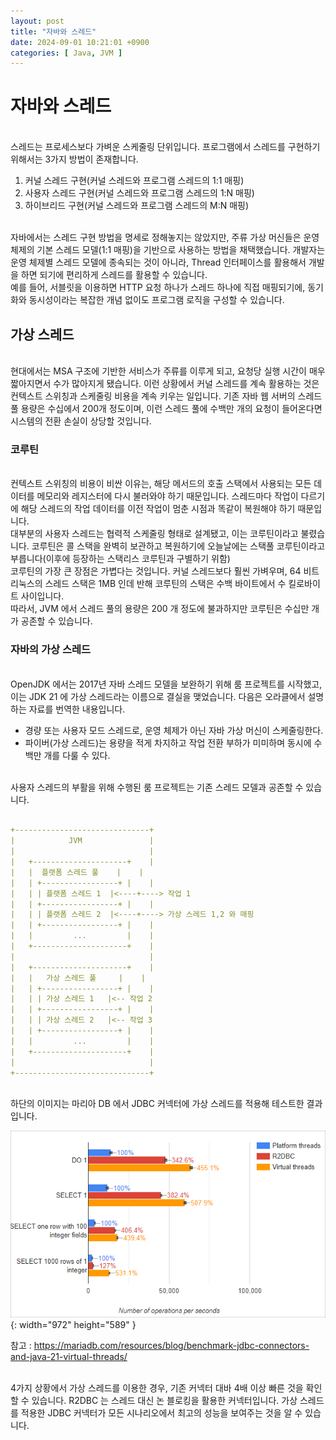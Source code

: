 ```yaml
---
layout: post
title: "자바와 스레드"
date: 2024-09-01 10:21:01 +0900
categories: [ Java, JVM ]
---
```


# 자바와 스레드

<br><span> 스레드는 프로세스보다 가벼운 스케줄링 단위입니다. 프로그램에서 스레드를 구현하기 위해서는 3가지 방법이 존재합니다.

1. 커널 스레드 구현(커널 스레드와 프로그램 스레드의 1:1 매핑)
2. 사용자 스레드 구현(커널 스레드와 프로그램 스레드의 1:N 매핑)
3. 하이브리드 구현(커널 스레드와 프로그램 스레드의 M:N 매핑)

<br><span>자바에서는 스레드 구현 방법을 명세로 정해놓지는 않았지만, 주류 가상 머신들은 운영 체제의 기본 스레드 모델(1:1 매핑)을 기반으로 사용하는 방법을 채택했습니다.
개발자는 운영 체제별 스레드 모델에 종속되는 것이 아니라, Thread 인터페이스를 활용해서 개발을 하면 되기에 편리하게 스레드를 활용할 수 있습니다.
<br><span>예를 들어, 서블릿을 이용하면 HTTP 요청 하나가 스레드 하나에 직접 매핑되기에, 동기화와 동시성이라는 복잡한 개념 없이도 프로그램 로직을 구성할 수 있습니다.

## 가상 스레드

<br><span>현대에서는 MSA 구조에 기반한 서비스가 주류를 이루게 되고, 요청당 실행 시간이 매우 짧아지면서 수가 많아지게 됐습니다. 이런 상황에서 커널 스레드를 계속 활용하는 것은 컨텍스트 스위칭과 스케줄링
비용을 계속 키우는
일입니다. 기존 자바 웹 서버의 스레드 풀 용량은 수십에서 200개 정도이며, 이런 스레드 풀에 수백만 개의 요청이 들어온다면 시스템의 전환 손실이 상당할 것입니다.

### 코루틴

<br><span> 컨텍스트 스위칭의 비용이 비싼 이유는, 해당 메서드의 호출 스택에서 사용되는 모든 데이터를 메모리와 레지스터에 다시 불러와야 하기 때문입니다. 스레드마다 작업이 다르기에 해당 스레드의 작업
데이터를 이전 작업이 멈춘 시점과 똑같이 복원해야 하기 때문입니다.
<br><span> 대부분의 사용자 스레드는 협력적 스케줄링 형태로 설계됐고, 이는 코루틴이라고 불렸습니다. 코루틴은 콜 스택을 완벽히 보관하고 복원하기에 오늘날에는 스택풀 코루틴이라고 부릅니다(이후에 등장하는 스택리스 코루틴과 구별하기 위함)
<br><span> 코루틴의 가장 큰 장점은 가볍다는 것입니다. 커널 스레드보다 훨씬 가벼우며, 64 비트 리눅스의 스레드 스택은 1MB 인데 반해 코루틴의 스택은 수백 바이트에서 수 킬로바이트 사이입니다.
<br><span> 따라서, JVM 에서 스레드 풀의 용량은 200 개 정도에 불과하지만 코루틴은 수십만 개가 공존할 수 있습니다.

### 자바의 가상 스레드

<br><span> OpenJDK 에서는 2017년 자바 스레드 모델을 보완하기 위해 룸 프로젝트를 시작했고, 이는 JDK 21 에 가상 스레드라는 이름으로 결실을 맺었습니다. 다음은 오라클에서 설명하는 자료를 번역한 내용입니다.
- 경량 또는 사용자 모드 스레드로, 운영 체제가 아닌 자바 가상 머신이 스케줄링한다.
- 파이버(가상 스레드)는 용량을 적게 차지하고 작업 전환 부하가 미미하며 동시에 수백만 개를 다룰 수 있다.

<br><span>사용자 스레드의 부활을 위해 수행된 룸 프로젝트는 기존 스레드 모델과 공존할 수 있습니다.

```yaml

+------------------------------+
|            JVM               |
|                              |
|   +---------------------+    |
|   |  플랫폼 스레드 풀    |    |
|   | +-----------------+ |    |
|   | | 플랫폼 스레드 1  |<----+----> 작업 1
|   | +-----------------+ |    |
|   | | 플랫폼 스레드 2  |<----+----> 가상 스레드 1,2 와 매핑
|   | +-----------------+ |    |
|   |         ...         |    |
|   +---------------------+    |
|                              |
|   +---------------------+    |
|   |   가상 스레드 풀     |    |
|   | +-----------------+ |    |
|   | | 가상 스레드 1   |<-- 작업 2
|   | +-----------------+ |    |
|   | | 가상 스레드 2   |<-- 작업 3
|   | +-----------------+ |    |
|   |         ...         |    |
|   +---------------------+    |
|                              |
+------------------------------+


```

<br><span> 하단의 이미지는 마리아 DB 에서 JDBC 커넥터에 가상 스레드를 적용해 테스트한 결과입니다.

![Desktop View](/assets/img/2024-09-01/2024-09-01-01.png){: width="972" height="589" }

참고 : https://mariadb.com/resources/blog/benchmark-jdbc-connectors-and-java-21-virtual-threads/

<br><span> 4가지 상황에서 가상 스레드를 이용한 경우, 기존 커넥터 대바 4배 이상 빠른 것을 확인할 수 있습니다. R2DBC 는 스레드 대신 논 블로킹을 활용한 커넥터입니다.
가상 스레드를 적용한 JDBC 커넥터가 모든 시나리오에서 최고의 성능을 보여주는 것을 알 수 있습니다.

